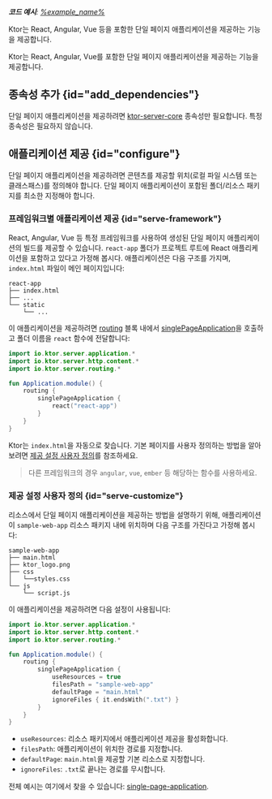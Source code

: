 [//]: # (title: 단일 페이지 애플리케이션 제공)

<show-structure for="chapter" depth="2"/>

<tldr>
<var name="example_name" value="single-page-application"/>
<p>
    <b>코드 예시</b>:
    <a href="https://github.com/ktorio/ktor-documentation/tree/%ktor_version%/codeSnippets/snippets/%example_name%">
        %example_name%
    </a>
</p>
</tldr>

<link-summary>
Ktor는 React, Angular, Vue 등을 포함한 단일 페이지 애플리케이션을 제공하는 기능을 제공합니다.
</link-summary>

Ktor는 React, Angular, Vue를 포함한 단일 페이지 애플리케이션을 제공하는 기능을 제공합니다.

## 종속성 추가 {id="add_dependencies"}

단일 페이지 애플리케이션을 제공하려면 [ktor-server-core](server-dependencies.topic#add-ktor-dependencies) 종속성만 필요합니다.
특정 종속성은 필요하지 않습니다.

## 애플리케이션 제공 {id="configure"}

단일 페이지 애플리케이션을 제공하려면 콘텐츠를 제공할 위치(로컬 파일 시스템 또는 클래스패스)를 정의해야 합니다.
단일 페이지 애플리케이션이 포함된 폴더/리소스 패키지를 최소한 지정해야 합니다.

### 프레임워크별 애플리케이션 제공 {id="serve-framework"}

React, Angular, Vue 등 특정 프레임워크를 사용하여 생성된 단일 페이지 애플리케이션의 빌드를 제공할 수 있습니다.
`react-app` 폴더가 프로젝트 루트에 React 애플리케이션을 포함하고 있다고 가정해 봅시다.
애플리케이션은 다음 구조를 가지며, `index.html` 파일이 메인 페이지입니다:

```text
react-app
├── index.html
├── ...
└── static
    └── ...
```

이 애플리케이션을 제공하려면 [routing](server-routing.md) 블록 내에서 [singlePageApplication](https://api.ktor.io/ktor-server-core/io.ktor.server.http.content/single-page-application.html)을 호출하고
폴더 이름을 `react` 함수에 전달합니다:

```kotlin
import io.ktor.server.application.*
import io.ktor.server.http.content.*
import io.ktor.server.routing.*

fun Application.module() {
    routing {
        singlePageApplication {
            react("react-app")
        }
    }
}
```

Ktor는 `index.html`을 자동으로 찾습니다.
기본 페이지를 사용자 정의하는 방법을 알아보려면 [제공 설정 사용자 정의](#serve-customize)를 참조하세요.

> 다른 프레임워크의 경우 `angular`, `vue`, `ember` 등 해당하는 함수를 사용하세요.

### 제공 설정 사용자 정의 {id="serve-customize"}

리소스에서 단일 페이지 애플리케이션을 제공하는 방법을 설명하기 위해, 애플리케이션이 `sample-web-app` 리소스 패키지 내에 위치하며 다음 구조를 가진다고 가정해 봅시다:

```text
sample-web-app
├── main.html
├── ktor_logo.png
├── css
│   └──styles.css
└── js
    └── script.js
```

이 애플리케이션을 제공하려면 다음 설정이 사용됩니다:

```kotlin
import io.ktor.server.application.*
import io.ktor.server.http.content.*
import io.ktor.server.routing.*

fun Application.module() {
    routing {
        singlePageApplication {
            useResources = true
            filesPath = "sample-web-app"
            defaultPage = "main.html"
            ignoreFiles { it.endsWith(".txt") }
        }
    }
}
```

- `useResources`: 리소스 패키지에서 애플리케이션 제공을 활성화합니다.
- `filesPath`: 애플리케이션이 위치한 경로를 지정합니다.
- `defaultPage`: `main.html`을 제공할 기본 리소스로 지정합니다.
- `ignoreFiles`: `.txt`로 끝나는 경로를 무시합니다.

전체 예시는 여기에서 찾을 수 있습니다: [single-page-application](https://github.com/ktorio/ktor-documentation/tree/%ktor_version%/codeSnippets/snippets/single-page-application).